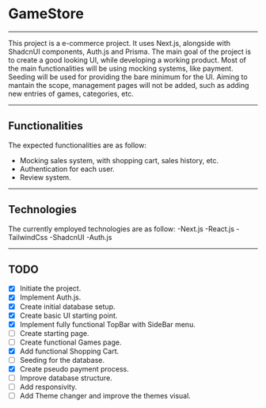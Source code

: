 # GameStore

---

This project is a e-commerce project.
It uses Next.js, alongside with ShadcnUI components, Auth.js and Prisma.
The main goal of the project is to create a good looking UI, while developing a working product.
Most of the main functionalities will be using mocking systems, like payment.
Seeding will be used for providing the bare minimum for the UI.
Aiming to mantain the scope, management pages will not be added, such as adding new entries of games, categories, etc.

---

## Functionalities

The expected functionalities are as follow:
- Mocking sales system, with shopping cart, sales history, etc.
- Authentication for each user.
- Review system.

---

## Technologies

The currently employed technologies are as follow:
-Next.js
-React.js
-TailwindCss
-ShadcnUI
-Auth.js

---

## TODO

- [X] Initiate the project.
- [X] Implement Auth.js.
- [X] Create initial database setup.
- [X] Create basic UI starting point.
- [X] Implement fully functional TopBar with SideBar menu.
- [ ] Create starting page.
- [ ] Create functional Games page.
- [X] Add functional Shopping Cart.
- [ ] Seeding for the database.
- [X] Create pseudo payment process.
- [ ] Improve database structure.
- [ ] Add responsivity.
- [ ] Add Theme changer and improve the themes visual.